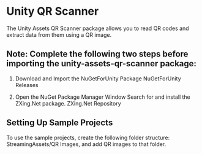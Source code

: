# Unity QR Scanner
The Unity Assets QR Scanner package allows you to read QR codes and extract data from them using a QR image.

## Note: Complete the following two steps before importing the unity-assets-qr-scanner package:
1. Download and Import the NuGetForUnity Package
NuGetForUnity Releases

2. Open the NuGet Package Manager Window
Search for and install the ZXing.Net package.
ZXing.Net Repository

## Setting Up Sample Projects
To use the sample projects, create the following folder structure:
StreamingAssets/QR Images, and add QR images to that folder.

